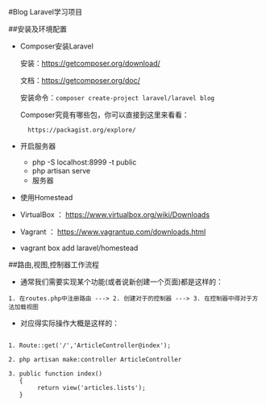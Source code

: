 #Blog Laravel学习项目

##安装及环境配置
- Composer安装Laravel

    安装：https://getcomposer.org/download/

    文档：https://getcomposer.org/doc/

    安装命令：`composer create-project laravel/laravel blog`

    Composer究竟有哪些包，你可以直接到这里来看看：

        https://packagist.org/explore/
- 开启服务器
    - php -S localhost:8999 -t public
    - php artisan serve
    - 服务器
- 使用Homestead
- VirtualBox ： https://www.virtualbox.org/wiki/Downloads

- Vagrant ： https://www.vagrantup.com/downloads.html

- vagrant box add laravel/homestead

##路由,视图,控制器工作流程

- 通常我们需要实现某个功能(或者说新创建一个页面)都是这样的：
```
1. 在routes.php中注册路由 ---> 2. 创建对于的控制器 ---> 3. 在控制器中得对于方法加载视图
```
- 对应得实际操作大概是这样的：
```

1. Route::get('/','ArticleController@index');

2. php artisan make:controller ArticleController

3. public function index()
   {
        return view('articles.lists');
   }
```